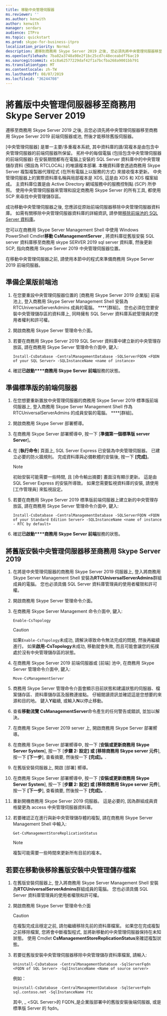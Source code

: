 ```yaml
---
title: 移動中央管理伺服器
ms.reviewer: ''
ms.author: kenwith
author: kenwith
manager: serdars
audience: ITPro
ms.topic: quickstart
ms.prod: skype-for-business-itpro
localization_priority: Normal
description: 遷移到商務用 Skype Server 2019 之後, 您必須先將中央管理伺服器移至商務用 Skype Server 2019 前端伺服器或池, 才能移除舊版伺服器。
ms.openlocfilehash: 7ba82a3748a98e2f1bc25cd7c48eceabdf76ac19
ms.sourcegitcommit: e1c8a62577229daf42f1a7bcfba268a9001bb791
ms.translationtype: MT
ms.contentlocale: zh-TW
ms.lasthandoff: 08/07/2019
ms.locfileid: "36244708"
---
```

# <a name="move-the-legacy-central-management-server-to-skype-for-business-server-2019"></a>將舊版中央管理伺服器移至商務用 Skype Server 2019

遷移至商務用 Skype Server 2019 之後, 且您必須先將中央管理伺服器移至商務用 Skype Server 2019 前端伺服器或池, 然後才能移除舊版伺服器。 
  
[中央管理伺服器] 是單一主要/多重複本系統, 其中資料庫的讀/寫複本是由包含中央管理伺服器的前端伺服器所保留。 拓朴中的每個電腦 (包括包含中央管理伺服器的前端伺服器) 在安裝期間都有在電腦上安裝的 SQL Server 資料庫中的中央管理儲存資料 (預設為 RTCLOCAL) 的唯讀複本部署. 本機資料庫會透過商務用 Skype Server 複製複製器代理程式 (在所有電腦上以服務的方式) 來接收復本更新。 中央管理伺服器上的實際資料庫名稱與局部複本是 XDS, 這是由 XDS 和 XDS 檔案組成。 主資料庫位置是由 Active Directory 網域服務中的服務控制點 (SCP) 所參照。 使用中央管理伺服器來管理和設定商務用 Skype Server 的所有工具, 都使用 SCP 來尋找中央管理儲存區。
  
成功移動中央管理伺服器之後, 您應該從原始前端伺服器移除中央管理伺服器資料庫。 如需有關移除中央管理伺服器資料庫的詳細資訊, 請參閱[移除前端池的 SQL Server 資料庫](remove-the-sql-server-database-for-a-front-end-pool.md)。
  
您可以在商務用 Skype Server Management Shell 中使用 Windows PowerShell Cmdlet**移動 CsManagementServer** , 將資料庫從舊版安裝 SQL server 資料庫移至商務用 skype SERVER 2019 sql server 資料庫, 然後更新SCP, 指向商務用 Skype Server 2019 中央管理伺服器位置。 
  
在移動中央管理伺服器之前, 請使用本節中的程式來準備商務用 Skype Server 2019 前端伺服器。
  
## <a name="to-prepare-an-enterprise-edition-front-end-pool"></a>準備企業版前端池

1. 在您要重設中央管理伺服器位置的 [商務用 Skype Server 2019 企業版] 前端池上, 登入商務用 Skype Server Management Shell 安裝為 RTCUniversalServerAdmins 成員的電腦。 ****[群組]。 您也必須在您要安裝中央管理儲存區的資料庫上, 同時擁有 SQL Server 資料庫系統管理員的使用者權利和許可權。 
    
2. 開啟商務用 Skype Server 管理命令介面。
    
3. 若要在商務用 Skype Server 2019 SQL Server 資料庫中建立新的中央管理存放區, 請在商務用 Skype Server 管理命令介面中, 鍵入:
    
   ```
   Install-CsDatabase -CentralManagementDatabase -SQLServerFQDN <FQDN of your SQL Server> -SQLInstanceName <name of instance>
   ```

4. 確認**已啟動****商務用 Skype Server 前端**服務的狀態。
    
## <a name="to-prepare-a-standard-edition-front-end-server"></a>準備標準版的前端伺服器

1. 在您想要重新置放中央管理伺服器的商務用 Skype Server 2019 標準版前端伺服器上, 登入商務用 Skype Server Management Shell 作為 RTCUniversalServerAdmins 的成員安裝的電腦。 ****[群組]。 
    
2. 開啟商務用 Skype Server 部署嚮導。
    
3. 在商務用 Skype Server 部署嚮導中, 按一下 [**準備第一個標準版 server Server**]。
    
4. 在 [**執行命令**] 頁面上, SQL Server Express 已安裝為中央管理伺服器。 已建立必要的防火牆規則。 完成資料庫與必備軟體的安裝後, 按一下 **[完成]**。
    
    > [!NOTE]
    > 初始安裝可能需要一些時間, 且 [命令輸出摘要] 畫面沒有顯示更新。 這是由 SQL Server Express 的安裝所導致。 如果您需要監視資料庫的安裝, 請使用 [工作管理員] 來監視設定。 
  
5. 若要在商務用 Skype Server 2019 標準版前端伺服器上建立新的中央管理存放區, 請在商務用 Skype Server 管理命令介面中, 鍵入: 
    
   ```
   Install-CsDatabase -CentralManagementDatabase -SQLServerFQDN <FQDN of your Standard Edition Server> -SQLInstanceName <name of instance - RTC by default>
   ```

6. 確認**已啟動****商務用 Skype Server 前端**服務的狀態。
    
## <a name="to-move-the-legacy-installs-central-management-server-to-skype-for-business-server-2019"></a>將舊版安裝中央管理伺服器移至商務用 Skype Server 2019

1. 在將是中央管理伺服器的商務用 Skype Server 2019 伺服器上, 登入將商務用 Skype Server Management Shell 安裝為**RTCUniversalServerAdmins**群組成員的電腦。 您也必須具備 SQL Server 資料庫管理員的使用者權限和許可權。 
    
2. 開啟商務用 Skype Server 管理命令介面。
    
3. 在商務用 Skype Server Management 命令介面中, 鍵入: 
    
   ```
   Enable-CsTopology
   ```

    > [!CAUTION]
    > 如果`Enable-CsTopology`未成功, 請解決導致命令無法完成的問題, 然後再繼續進行。 如果**啟用-CsTopology**未成功, 移動就會失敗, 而且可能會讓您的拓撲處於沒有中央管理儲存區的狀態。 
  
4. 在商務用 Skype Server 2019 前端伺服器或 [前端] 池中, 在商務用 Skype Server 管理命令介面中, 鍵入: 
    
   ```
   Move-CsManagementServer
   ```

5. 商務用 Skype Server 管理命令介面會顯示目前狀態和建議狀態的伺服器、檔案儲存區、資料庫儲存區及服務連接點。 仔細閱讀資訊並確認這是您想要的來源和目的地。 鍵入**Y**繼續, 或輸入**N**以停止移動。 
    
6. 查看**移動流覽 CsManagementServer**命令產生的任何警告或錯誤, 並加以解決。 
    
7. 在商務用 Skype Server 2019 server 上, 開啟商務用 Skype Server 部署嚮導。 
    
8. 在商務用 Skype Server 部署嚮導中, 按一下 [**安裝或更新商務用 Skype Server System**], 按一下 [**步驟 2: 設定] 或 [移除商務用 Skype server 元件**], 按一下 **[下一步**], 查看摘要, 然後按一下 **[完成]。**. 
    
9. 在舊版安裝伺服器上, 開啟 [部署] 嚮導。 
    
10. 在商務用 Skype Server 部署嚮導中, 按一下 [**安裝或更新商務用 Skype Server System**], 按一下 [**步驟 2: 設定] 或 [移除商務用 Skype server 元件**], 按一下 **[下一步**], 查看摘要, 然後按一下 **[完成]。**. 
    
11. 重新開機商務用 Skype Server 2019 伺服器。 這是必要的, 因為群組成員資格變更為 access 中央管理伺服器資料庫。
    
12. 若要確認正在進行與新中央管理儲存體的複製, 請在商務用 Skype Server Management Shell 中輸入: 
    
    ```
    Get-CsManagementStoreReplicationStatus
    ```

    > [!NOTE]
    > 複製可能需要一些時間來更新所有目前的複本。 
  
## <a name="to-remove-legacy-install-central-management-store-files-after-a-move"></a>若要在移動後移除舊版安裝中央管理儲存檔案

1. 在舊版安裝伺服器上, 登入將商務用 Skype Server Management Shell 安裝為**RTCUniversalServerAdmins**群組成員的電腦。 您也必須具備 SQL Server 資料庫管理員的使用者權限和許可權。 
    
2. 開啟商務用 Skype Server 管理命令介面
    
    > [!CAUTION]
    > 在複製完成且穩定之前, 請勿繼續移除先前的資料庫檔案。 如果您在完成複製之前移除檔案, 您將會中斷複製程式, 並將新移動的中央管理伺服器保持在未知狀態。 使用 Cmdlet **CsManagementStoreReplicationStatus**來確認複製狀態。 
  
3. 若要從舊版安裝中央管理伺服器移除中央管理儲存資料庫檔案, 請輸入:
    
   ```
   Uninstall-CsDatabase -CentralManagementDatabase -SqlServerFqdn <FQDN of SQL Server> -SqlInstanceName <Name of source server>
   ```

    例如：
    
   ```
   Uninstall-CsDatabase -CentralManagementDatabase -SqlServerFqdn sql.contoso.net -SqlInstanceName rtc
   ```

    其中, _ \<SQL Server\>的 FQDN_是企業版部署中的舊版安裝後端伺服器, 或是標準版 Server 的 fqdn。 
    

